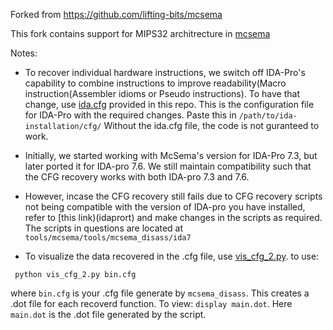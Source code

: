 Forked from https://github.com/lifting-bits/mcsema

This fork contains support for MIPS32 architrecture in [mcsema](https://github.com/lifting-bits/mcsema)

Notes: 

- To recover individual hardware instructions, we switch off IDA-Pro's capability to combine instructions to improve readability(Macro instruction(Assembler idioms or Pseudo instructions). To have that change, use [ida.cfg](scripts/ida.cfg) provided in this repo. This is the configuration file for IDA-Pro with the required changes.
Paste this in `/path/to/ida-installation/cfg/`
Without the ida.cfg file, the code is not guranteed to work.

- Initially, we started working with McSema's version for IDA-Pro 7.3, but later ported it for IDA-pro 7.6. We still maintain compatibility such that the CFG recovery works with both IDA-pro 7.3 and 7.6.
 
- However, incase the CFG recovery still fails due to CFG recovery scripts not being compatible with the version of IDA-pro you have installed, refer to [this link)(idaprort) and make changes in the scripts as required. The scripts in questions are located at `tools/mcsema/tools/mcsema_disass/ida7`

- To visualize the data recovered in the .cfg file, use [vis_cfg_2.py](scripts/vis_cfg_2.py).
to use:
```
 python vis_cfg_2.py bin.cfg
```
where `bin.cfg` is your .cfg file generate by `mcsema_disass`. This creates a .dot file for each recoverd function.
To view: `display main.dot`. Here `main.dot` is the .dot file generated by the script.
